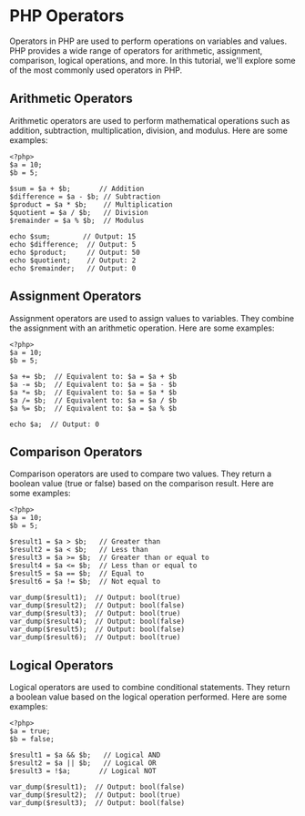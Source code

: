 # PHP Operators

Operators in PHP are used to perform operations on variables and values. PHP provides a wide range of operators for arithmetic, assignment, comparison, logical operations, and more. In this tutorial, we'll explore some of the most commonly used operators in PHP.

## Arithmetic Operators

Arithmetic operators are used to perform mathematical operations such as addition, subtraction, multiplication, division, and modulus. Here are some examples:

`````````
<?php>
$a = 10;
$b = 5;

$sum = $a + $b;       // Addition
$difference = $a - $b; // Subtraction
$product = $a * $b;    // Multiplication
$quotient = $a / $b;   // Division
$remainder = $a % $b;  // Modulus

echo $sum;        // Output: 15
echo $difference;  // Output: 5
echo $product;     // Output: 50
echo $quotient;    // Output: 2
echo $remainder;   // Output: 0
`````````

## Assignment Operators

Assignment operators are used to assign values to variables. They combine the assignment with an arithmetic operation. Here are some examples:

`````````
<?php>
$a = 10;
$b = 5;

$a += $b;  // Equivalent to: $a = $a + $b
$a -= $b;  // Equivalent to: $a = $a - $b
$a *= $b;  // Equivalent to: $a = $a * $b
$a /= $b;  // Equivalent to: $a = $a / $b
$a %= $b;  // Equivalent to: $a = $a % $b

echo $a;  // Output: 0
`````````

## Comparison Operators

Comparison operators are used to compare two values. They return a boolean value (true or false) based on the comparison result. Here are some examples:

`````````
<?php>
$a = 10;
$b = 5;

$result1 = $a > $b;   // Greater than
$result2 = $a < $b;   // Less than
$result3 = $a >= $b;  // Greater than or equal to
$result4 = $a <= $b;  // Less than or equal to
$result5 = $a == $b;  // Equal to
$result6 = $a != $b;  // Not equal to

var_dump($result1);  // Output: bool(true)
var_dump($result2);  // Output: bool(false)
var_dump($result3);  // Output: bool(true)
var_dump($result4);  // Output: bool(false)
var_dump($result5);  // Output: bool(false)
var_dump($result6);  // Output: bool(true)
`````````

## Logical Operators

Logical operators are used to combine conditional statements. They return a boolean value based on the logical operation performed. Here are some examples:

`````````
<?php>
$a = true;
$b = false;

$result1 = $a && $b;   // Logical AND
$result2 = $a || $b;   // Logical OR
$result3 = !$a;       // Logical NOT

var_dump($result1);  // Output: bool(false)
var_dump($result2);  // Output: bool(true)
var_dump($result3);  // Output: bool(false)
`````````
